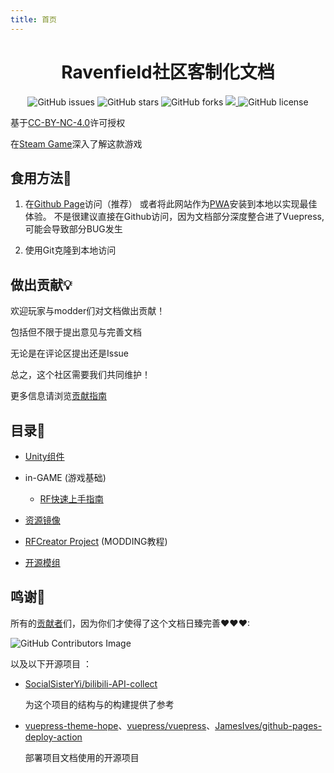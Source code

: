 ```yaml
---
title: 首页
---
```

<p align="center">

<h1 align="center">Ravenfield社区客制化文档</h1>

</p>
<p align="center">
    <a href="https://github.com/RavenfieldCommunity/docs/issues" style="text-decoration:none">
        <img src="https://img.shields.io/github/issues/RavenfieldCommunity/docs.svg?style=flat-square&" alt="GitHub issues"/>
    </a>
    <a href="https://github.com/RavenfieldCommunity/docs/stargazers" style="text-decoration:none" >
        <img src="https://img.shields.io/github/stars/RavenfieldCommunity/docs.svg?style=flat-square&" alt="GitHub stars"/>
    </a>
    <a href="https://github.com/RavenfieldCommunity/docs/network" style="text-decoration:none" >
        <img src="https://img.shields.io/github/forks/RavenfieldCommunity/docs.svg?style=flat-square&" alt="GitHub forks"/>
    </a>
    <a href="https://github.com/RavenfieldCommunity/docs/actions">
        <img src="https://img.shields.io/github/actions/workflow/status/RavenfieldCommunity/docs/deploy-docs.yml?style=flat-square&">
    </a>
    <a href="https://github.com/RavenfieldCommunity/docs/blob/main/LICENSE" style="text-decoration:none" >
        <img src="https://img.shields.io/badge/License-CC%20BY--NC%204.0-lightgrey.svg?style=flat-square&" alt="GitHub license"/>
    </a>
</p>

基于[CC-BY-NC-4.0](https://github.com/RavenfieldCommunity/docs/blob/master/LICENSE)许可授权

在[Steam Game](https://store.steampowered.com/app/636480/)深入了解这款游戏

## 食用方法🍴

1. 在[Github Page](https://ravenfieldcommunity.github.io/docs/)访问（推荐）
或者将此网站作为[PWA](https://developer.mozilla.org/zh-CN/docs/Web/Progressive_web_apps)安装到本地以实现最佳体验。
不是很建议直接在Github访问，因为文档部分深度整合进了Vuepress,可能会导致部分BUG发生

2. 使用Git克隆到本地访问

## 做出贡献💡

欢迎玩家与modder们对文档做出贡献！

包括但不限于提出意见与完善文档

无论是在评论区提出还是Issue

总之，这个社区需要我们共同维护！

更多信息请浏览[贡献指南](/cn/CONTRIBUTING.md)

## 目录📂

- [Unity组件](/cn/Components/README.md)

- in-GAME (游戏基础)
  - [RF快速上手指南](/cn/in-GAME/QuickStart.md)

- [资源镜像](/cn/RESOURCE.md)
- [RFCreator Project](/cn/Tutorials/README.md) (MODDING教程)
- [开源模组](/cn/OSMod.md)

## 鸣谢🧡

所有的[贡献者](https://github.com/RavenfieldCommunity/docs/graphs/contributors)们，因为你们才使得了这个文档日臻完善❤❤❤:

![GitHub Contributors Image](https://contrib.rocks/image?repo=RavenfieldCommunity/docs)

以及以下开源项目 ：
- [SocialSisterYi/bilibili-API-collect](https://github.com/SocialSisterYi/bilibili-API-collect/)

    为这个项目的结构与的构建提供了参考
- [vuepress-theme-hope](https://github.com/vuepress-theme-hope/vuepress-theme-hope)、[vuepress/vuepress](https://github.com/vuepress/vuepress-next)、[JamesIves/github-pages-deploy-action](https://github.com/JamesIves/github-pages-deploy-action)

    部署项目文档使用的开源项目
